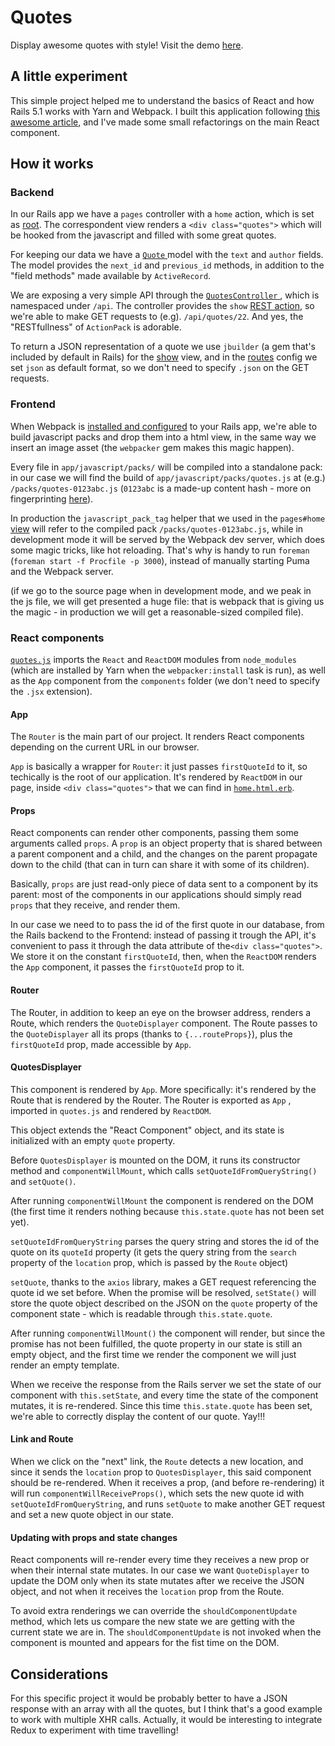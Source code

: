 # Quotes

Display awesome quotes with style! Visit the demo [here](http://quotes-on-rails.herokuapp.com).

## A little experiment

This simple project helped me to understand the basics of React and how Rails 5.1 works with Yarn and Webpack. I built this application following [this awesome article](https://x-team.com/blog/get-in-full-stack-shape-with-rails-5-1-webpacker-and-reactjs/), and I've made some small refactorings on the main React component.

## How it works

### Backend

In our Rails app we have a `pages` controller with a `home` action, which is set as [root](https://github.com/sekmo/quotes/blob/master/config/routes.rb#L2). The correspondent view renders a `<div class="quotes">` which will be hooked from the javascript and filled with some great quotes.



For keeping our data we have a [`Quote` ](https://github.com/sekmo/quotes/blob/master/app/models/quote.rb) model with the `text` and `author` fields. The model provides the `next_id` and `previous_id` methods, in addition to the "field methods" made available by `ActiveRecord`.

We are exposing a very simple API through the [`QuotesController` ](https://github.com/sekmo/quotes/blob/master/app/controllers/api/quotes_controller.rb), which is namespaced under `/api`. The controller provides the `show` [REST action](http://guides.rubyonrails.org/routing.html#crud-verbs-and-actions), so we're able to make GET requests to (e.g). `/api/quotes/22`. And yes, the "RESTfullness" of `ActionPack` is adorable.

To return a JSON representation of a quote we use `jbuilder` (a gem that's included by default in Rails) for the [show](https://github.com/sekmo/quotes/blob/master/app/views/api/quotes/show.json.jbuilder) view, and in the [routes](https://github.com/sekmo/quotes/blob/master/config/routes.rb#L3-L5) config we set `json` as default format, so we don't need to specify `.json` on the GET requests.

### Frontend

When Webpack is [installed and configured](https://github.com/rails/webpacker#installation) to your Rails app, we're able to build javascript packs and drop them into a html view, in the same way we insert an image asset (the `webpacker` gem makes this magic happen).

Every file in `app/javascript/packs/` will be compiled into a standalone pack: in our case we will find the build of `app/javascript/packs/quotes.js` at (e.g.) `/packs/quotes-0123abc.js` (`0123abc` is a made-up content hash - more on fingerprinting [here](http://guides.rubyonrails.org/asset_pipeline.html#what-is-fingerprinting-and-why-should-i-care-questionmark)).

In production the `javascript_pack_tag` helper that we used in the `pages#home` [view](https://github.com/sekmo/quotes/blob/master/app/views/pages/home.html.erb#L2) will refer to the compiled pack `/packs/quotes-0123abc.js`, while in development mode it will be served by the Webpack dev server, which does some magic tricks, like hot reloading. That's why is handy to run `foreman` (`foreman start -f Procfile -p 3000`), instead of manually starting Puma and the Webpack server.

(if we go to the source page when in development mode, and we peak in the js file, we will get presented a huge file: that is webpack that is giving us the magic - in production we will get a reasonable-sized compiled file).

### React components

[`quotes.js`](https://github.com/sekmo/quotes/blob/master/app/javascript/packs/quotes.js) imports the `React` and `ReactDOM` modules from `node_modules` (which are installed by Yarn when the `webpacker:install` task is run), as well as the `App` component from the `components` folder (we don't need to specify the `.jsx` extension).


#### App

The `Router` is the main part of our project. It renders React components depending on the current URL in our browser.

`App` is basically a wrapper for `Router`: it just passes `firstQuoteId` to it, so techically is the root of our application. It's rendered by `ReactDOM` in our page, inside `<div class="quotes">` that we can find in [`home.html.erb`](https://github.com/sekmo/quotes/blob/master/app/views/pages/home.html.erb#L1).

#### Props

React components can render other components, passing them some arguments called `props`. A `prop` is an object property that is shared between a parent component and a child, and the changes on the parent propagate down to the child (that can in turn can share it with some of its children).

Basically, `props` are just read-only piece of data sent to a component by its parent: most of the components in our applications should simply read `props` that they receive, and render them.

In our case we need to to pass the id of the first quote in our database, from the Rails backend to the Frontend: instead of passing it trough the API, it's convenient to pass it through the data attribute of the`<div class="quotes">`. We store it on the constant `firstQuoteId`, then, when the `ReactDOM` renders the `App` component, it passes the `firstQuoteId` prop to it.


#### Router

The Router, in addition to keep an eye on the browser address, renders a Route, which renders the `QuoteDisplayer` component. The Route passes to the `QuoteDisplayer` all its props (thanks to `{...routeProps}`), plus the `firstQuoteId` prop, made accessible by `App`.


#### QuotesDisplayer

This component is rendered by `App`. More specifically: it's rendered by the Route that is rendered by the Router. The Router is exported as `App` , imported in `quotes.js` and rendered by `ReactDOM`.

This object extends the "React Component" object, and its state is initialized with an empty `quote` property.

Before `QuotesDisplayer` is mounted on the DOM, it runs its constructor method and `componentWillMount`, which calls `setQuoteIdFromQueryString()` and `setQuote()`.

After running `componentWillMount` the component is rendered on the DOM (the first time it renders nothing because `this.state.quote` has not been set yet).

`setQuoteIdFromQueryString` parses the query string and stores the id of the quote on its `quoteId` property (it gets the query string from the `search` property of the `location` prop, which is passed by the `Route` object)

`setQuote`, thanks to the `axios` library, makes a GET request referencing the quote id we set before. When the promise will be resolved, `setState()` will store the quote object described on the JSON on the `quote` property of the component state - which is readable through `this.state.quote`.

After running `componentWillMount()` the component will render, but since the promise has not been fulfilled, the quote property in our state is still an empty object, and the first time we render the component we will just render an empty template.

When we receive the response from the Rails server we set the state of our component with `this.setState`, and every time the state of the component mutates, it is re-rendered. Since this time `this.state.quote` has been set, we're able to correctly display the content of our quote. Yay!!!

#### Link and Route

When we click on the "next" link, the `Route` detects a new location, and since it sends the `location` prop to `QuotesDisplayer`, this said component should be re-rendered. When it receives a prop, (and before re-rendering) it will run `componentWillReceiveProps()`, which sets the new quote id with `setQuoteIdFromQueryString`, and runs `setQuote` to make another GET request and set a new quote object in our state.

#### Updating with props and state changes

React components will re-render every time they receives a new prop or when their internal state mutates. In our case we want `QuoteDisplayer` to update the DOM only when its state mutates after we receive the JSON object, and not when it receives the `location` prop from the Route.

To avoid extra renderings we can override the `shouldComponentUpdate` method, which lets us compare the new state we are getting with the current state we are in. The `shouldComponentUpdate` is not invoked when the component is mounted and appears for the fist time on the DOM.

## Considerations

For this specific project it would be probably better to have a JSON response with an array with all the quotes, but I think that's a good example to work with multiple XHR calls. Actually, it would be interesting to integrate Redux to experiment with time travelling!
